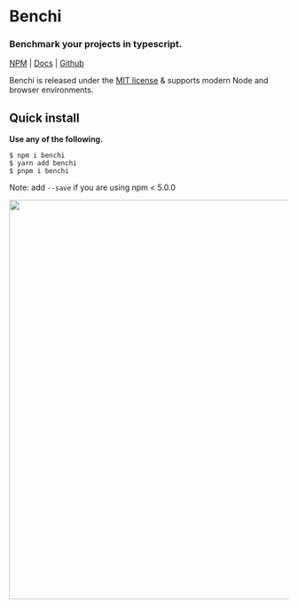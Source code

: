 # Benchi

### Benchmark your projects in typescript.

[NPM](https://npm.im/benchi) |
[Docs](https://kaihodev.github.io/benchi) |
[Github](https://github.com/kaihodev/benchi/tree/develop)

Benchi is released under the [MIT license](https://github.com/kaihodev/benchi/blob/develop/LICENSE) & supports modern Node and browser environments.<br>

## Quick install

**Use any of the following.**
```shell
$ npm i benchi
$ yarn add benchi
$ pnpm i benchi
```
Note: add `--save` if you are using npm < 5.0.0

<div align="center">
<img src="https://i.imgur.com/bbckZRC.jpg" width="720" />
</div>
